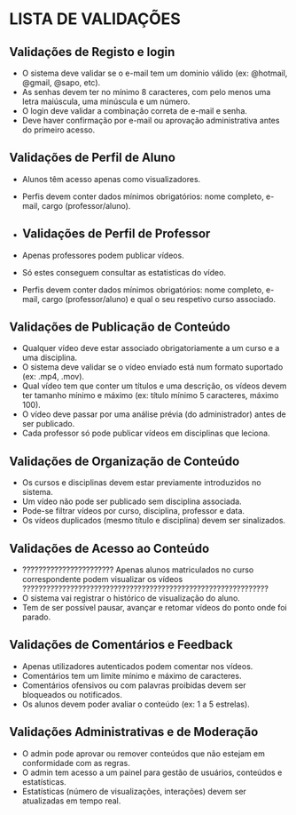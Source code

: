 # LISTA DE VALIDAÇÕES

## Validações de Registo e login
- O sistema deve validar se o e-mail tem um dominio válido (ex: @hotmail, @gmail, @sapo, etc).
- As senhas devem ter no mínimo 8 caracteres, com pelo menos uma letra maiúscula, uma minúscula e um número.
- O login deve validar a combinação correta de e-mail e senha.
- Deve haver confirmação por e-mail ou aprovação administrativa antes do primeiro acesso.

## Validações de Perfil de Aluno
- Alunos têm acesso apenas como visualizadores.
- Perfis devem conter dados mínimos obrigatórios: nome completo, e-mail, cargo (professor/aluno).

- ## Validações de Perfil de Professor
- Apenas professores podem publicar vídeos.
- Só estes conseguem consultar as estatisticas do vídeo.
- Perfis devem conter dados mínimos obrigatórios: nome completo, e-mail, cargo (professor/aluno) e qual o seu respetivo curso associado.

## Validações de Publicação de Conteúdo
- Qualquer vídeo deve estar associado obrigatoriamente a um curso e a uma disciplina.
- O sistema deve validar se o vídeo enviado está num formato suportado (ex: .mp4, .mov).
- Qual vídeo tem que conter um títulos e uma descrição, os vídeos devem ter tamanho mínimo e máximo (ex: título mínimo 5 caracteres, máximo 100).
- O vídeo deve passar por uma análise prévia (do administrador) antes de ser publicado.
- Cada professor só pode publicar vídeos em disciplinas que leciona.

## Validações de Organização de Conteúdo
- Os cursos e disciplinas devem estar previamente introduzidos no sistema.
- Um vídeo não pode ser publicado sem disciplina associada.
- Pode-se filtrar vídeos por curso, disciplina, professor e data.
- Os vídeos duplicados (mesmo título e disciplina) devem ser sinalizados.

## Validações de Acesso ao Conteúdo
- ??????????????????????? Apenas alunos matriculados no curso correspondente podem visualizar os vídeos ??????????????????????????????????????????????????????????????
- O sistema vai registrar o histórico de visualização do aluno.
- Tem de ser possível pausar, avançar e retomar vídeos do ponto onde foi parado.

## Validações de Comentários e Feedback
- Apenas utilizadores autenticados podem comentar nos vídeos.
- Comentários tem um limite mínimo e máximo de caracteres.
- Comentários ofensivos ou com palavras proibidas devem ser bloqueados ou notificados.
- Os alunos devem poder avaliar o conteúdo (ex: 1 a 5 estrelas).

## Validações Administrativas e de Moderação
- O admin pode aprovar ou remover conteúdos que não estejam em conformidade com as regras.
- O admin tem acesso a um painel para gestão de usuários, conteúdos e estatísticas.
- Estatísticas (número de visualizações, interações) devem ser atualizadas em tempo real.
